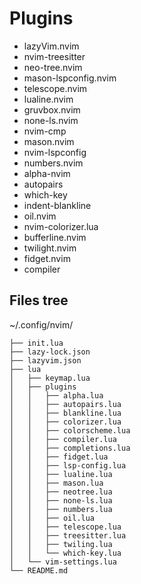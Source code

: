 # Plugins
- lazyVim.nvim
- nvim-treesitter
- neo-tree.nvim
- mason-lspconfig.nvim
- telescope.nvim
- lualine.nvim
- gruvbox.nvim
- none-ls.nvim
- nvim-cmp
- mason.nvim
- nvim-lspconfig
- numbers.nvim
- alpha-nvim
- autopairs
- which-key
- indent-blankline
- oil.nvim
- nvim-colorizer.lua
- bufferline.nvim
- twilight.nvim
- fidget.nvim
- compiler

## Files tree 
~/.config/nvim/
```
├── init.lua
├── lazy-lock.json
├── lazyvim.json
├── lua
│   ├── keymap.lua
│   ├── plugins
│   │   ├── alpha.lua
│   │   ├── autopairs.lua
│   │   ├── blankline.lua
│   │   ├── colorizer.lua
│   │   ├── colorscheme.lua
│   │   ├── compiler.lua
│   │   ├── completions.lua
│   │   ├── fidget.lua
│   │   ├── lsp-config.lua
│   │   ├── lualine.lua
│   │   ├── mason.lua
│   │   ├── neotree.lua
│   │   ├── none-ls.lua
│   │   ├── numbers.lua
│   │   ├── oil.lua
│   │   ├── telescope.lua
│   │   ├── treesitter.lua
│   │   ├── twiling.lua
│   │   └── which-key.lua
│   └── vim-settings.lua
└── README.md
```
